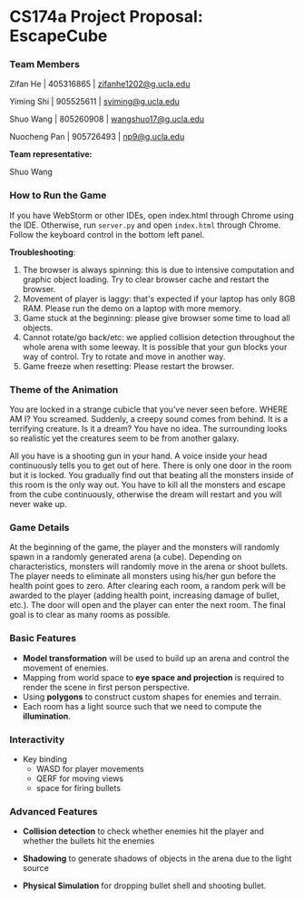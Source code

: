 # CS174a Project Proposal: EscapeCube

### Team Members

Zifan He | 405316865 | zifanhe1202@g.ucla.edu

Yiming Shi | 905525611 | syiming@g.ucla.edu

Shuo Wang | 805260908 | wangshuo17@g.ucla.edu

Nuocheng Pan | 905726493 | np9@g.ucla.edu


**Team representative:**

Shuo Wang

### How to Run the Game
If you have WebStorm or other IDEs, open index.html through Chrome using the IDE. Otherwise, run `server.py` and open `index.html` through Chrome. Follow the keyboard control in the bottom left panel.

**Troubleshooting**:

1. The browser is always spinning: this is due to intensive computation and graphic object loading. Try to clear browser cache and restart the browser.
2. Movement of player is laggy: that's expected if your laptop has only 8GB RAM. Please run the demo on a laptop with more memory.
3. Game stuck at the beginning: please give browser some time to load all objects.
4. Cannot rotate/go back/etc: we applied collision detection throughout the whole arena with some leeway. It is possible that your gun blocks your way of control. Try to rotate and move in another way.
5. Game freeze when resetting: Please restart the browser.

### Theme of the Animation

You are locked in a strange cubicle that you’ve never seen before. WHERE AM I? You screamed. Suddenly, a creepy sound comes from behind. It is a terrifying creature. Is it a dream? You have no idea. The surrounding looks so realistic yet the creatures seem to be from another galaxy.

All you have is a shooting gun in your hand. A voice inside your head continuously tells you to get out of here. There is only one door in the room but it is locked. You gradually find out that beating all the monsters inside of this room is the only way out. You have to kill all the monsters and escape from the cube continuously, otherwise the dream will restart and you will never wake up.



### Game Details

At the beginning of the game, the player and the monsters will randomly spawn in a randomly generated arena (a cube). Depending on characteristics, monsters will randomly move in the arena or shoot bullets. The player needs to eliminate all monsters using his/her gun before the health point goes to zero. After clearing each room, a random perk will be awarded to the player (adding health point, increasing damage of bullet, etc.). The door will open and the player can enter the next room. The final goal is to clear as many rooms as possible.



### Basic Features

- **Model transformation** will be used to build up an arena and control the movement of enemies.
- Mapping from world space to **eye space and projection** is required to render the scene in first person perspective.
- Using **polygons** to construct custom shapes for enemies and terrain.
- Each room has a light source such that we need to compute the **illumination**.



### Interactivity

-  Key binding
    - WASD for player movements
    - QERF for moving views
    - space for firing bullets


### Advanced Features

- **Collision detection** to check whether enemies hit the player and whether the bullets hit the enemies

- **Shadowing** to generate shadows of objects in the arena due to the light source

- **Physical Simulation** for dropping bullet shell and shooting bullet.